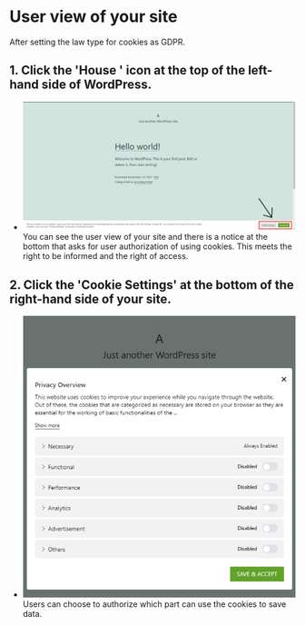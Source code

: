 # User view of your site

After setting the law type for cookies as GDPR.

## 1. Click the 'House ' icon at the top of the left-hand side of WordPress.
- ![Alt text](https://raw.githubusercontent.com/KuroP1/katacoda-scenarios/main/GDPR/images/step5-1.PNG "a title")
You can see the user view of your site and there is a notice at the bottom that asks for user authorization of using cookies. This meets the right to be informed and the right of access.

## 2. Click the 'Cookie Settings' at the bottom of the right-hand side of your site.
- ![Alt text](https://raw.githubusercontent.com/KuroP1/katacoda-scenarios/main/GDPR/images/step5-2.PNG "a title")
Users can choose to authorize which part can use the cookies to save data.

